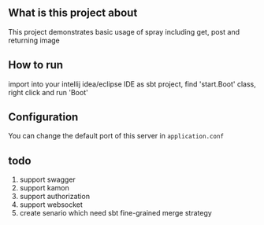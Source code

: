 ## What is this project about
This project demonstrates basic usage of spray including get, post and returning image

## How to run
import into your intellij idea/eclipse IDE as sbt project, find 'start.Boot' class, right click and run 'Boot'

## Configuration
You can change the default port of this server in `application.conf`

## todo
1. support swagger
2. support kamon
3. support authorization
4. support websocket
5. create senario which need sbt fine-grained merge strategy